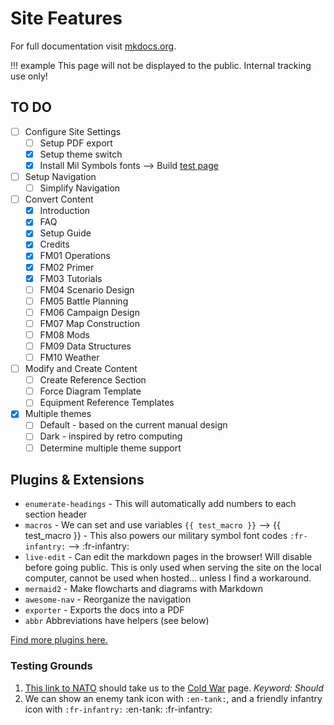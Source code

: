 # Site Features

For full documentation visit [mkdocs.org](https://www.mkdocs.org).

!!! example
    This page will not be displayed to the public. Internal tracking use only!

## TO DO

- [ ] Configure Site Settings
    * [ ] Setup PDF export
    * [x] Setup theme switch
    * [x] Install Mil Symbols fonts --> Build [test page](symbols.html)
- [ ] Setup Navigation
    * [ ] Simplify Navigation
- [ ] Convert Content
    * [x] Introduction
    * [X] FAQ
    * [x] Setup Guide
    * [x] Credits
    * [x] FM01 Operations
    * [x] FM02 Primer
    * [x] FM03 Tutorials
    * [ ] FM04 Scenario Design
    * [ ] FM05 Battle Planning
    * [ ] FM06 Campaign Design
    * [ ] FM07 Map Construction
    * [ ] FM08 Mods
    * [ ] FM09 Data Structures
    * [ ] FM10 Weather
- [ ] Modify and Create Content
    * [ ] Create Reference Section
    * [ ] Force Diagram Template
    * [ ] Equipment Reference Templates
- [x] Multiple themes
    * [ ] Default - based on the current manual design
    * [ ] Dark - inspired by retro computing
    * [ ] Determine multiple theme support

## Plugins & Extensions

- `enumerate-headings` - This will automatically add numbers to each section header
- `macros` - We can set and use variables `{{ test_macro }}` --> {{ test_macro }}
      - This also powers our military symbol font codes `:fr-infantry:` --> :fr-infantry:
- `live-edit` - Can edit the markdown pages in the browser! Will disable before going public. This is only used when serving the site on the local computer, cannot be used when hosted... unless I find a workaround.
- `mermaid2` - Make flowcharts and diagrams with Markdown
- `awesome-nav` - Reorganize the navigation
- `exporter` - Exports the docs into a PDF
- `abbr` Abbreviations have helpers (see below)

[Find more plugins here.](https://github.com/mkdocs/catalog)

### Testing Grounds

1. [This link to NATO](FCCW/FCCW.html#NATO) should take us to the [Cold War](FCCW/FCCW.html#NATO) page. _Keyword: *Should*_
2. We can show an enemy tank icon with `:en-tank:`, and a friendly infantry icon with `:fr-infantry:`
:en-tank: :fr-infantry:
